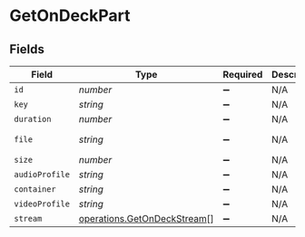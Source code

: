 # GetOnDeckPart


## Fields

| Field                                                                      | Type                                                                       | Required                                                                   | Description                                                                | Example                                                                    |
| -------------------------------------------------------------------------- | -------------------------------------------------------------------------- | -------------------------------------------------------------------------- | -------------------------------------------------------------------------- | -------------------------------------------------------------------------- |
| `id`                                                                       | *number*                                                                   | :heavy_minus_sign:                                                         | N/A                                                                        | 80994                                                                      |
| `key`                                                                      | *string*                                                                   | :heavy_minus_sign:                                                         | N/A                                                                        | /library/parts/80994/1655007810/file.mkv                                   |
| `duration`                                                                 | *number*                                                                   | :heavy_minus_sign:                                                         | N/A                                                                        | 420080                                                                     |
| `file`                                                                     | *string*                                                                   | :heavy_minus_sign:                                                         | N/A                                                                        | /tvshows/Bluey (2018)/Bluey (2018) - S02E33 - Circus.mkv                   |
| `size`                                                                     | *number*                                                                   | :heavy_minus_sign:                                                         | N/A                                                                        | 55148931                                                                   |
| `audioProfile`                                                             | *string*                                                                   | :heavy_minus_sign:                                                         | N/A                                                                        | lc                                                                         |
| `container`                                                                | *string*                                                                   | :heavy_minus_sign:                                                         | N/A                                                                        | mkv                                                                        |
| `videoProfile`                                                             | *string*                                                                   | :heavy_minus_sign:                                                         | N/A                                                                        | main                                                                       |
| `stream`                                                                   | [operations.GetOnDeckStream](../../models/operations/getondeckstream.md)[] | :heavy_minus_sign:                                                         | N/A                                                                        |                                                                            |